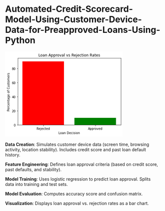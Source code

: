 # Automated-Credit-Scorecard-Model-Using-Customer-Device-Data-for-Preapproved-Loans-Using-Python

![alt text](https://github.com/gaptab/Automated-Credit-Scorecard-Model-Using-Customer-Device-Data-for-Preapproved-Loans-Using-Python/blob/main/472.png)

**Data Creation**: Simulates customer device data (screen time, browsing activity, location stability). Includes credit score and past loan default history.

**Feature Engineering**: Defines loan approval criteria (based on credit score, past defaults, and stability).

**Model Training**: Uses logistic regression to predict loan approval. Splits data into training and test sets.

**Model Evaluation**: Computes accuracy score and confusion matrix.

**Visualization**: Displays loan approval vs. rejection rates as a bar chart.
